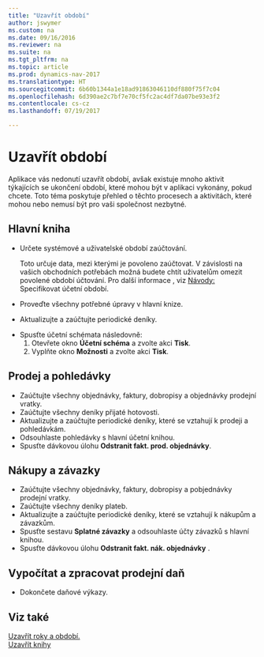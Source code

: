 ```yaml
---
title: "Uzavřít období"
author: jswymer
ms.custom: na
ms.date: 09/16/2016
ms.reviewer: na
ms.suite: na
ms.tgt_pltfrm: na
ms.topic: article
ms.prod: dynamics-nav-2017
ms.translationtype: HT
ms.sourcegitcommit: 6b60b1344a1e18ad91863046110df880f75f7c04
ms.openlocfilehash: 6d390ae2c7bf7e70cf5fc2ac4df7da07be93e3f2
ms.contentlocale: cs-cz
ms.lasthandoff: 07/19/2017

---
```

# <a name="close-periods"></a>Uzavřít období
Aplikace vás nedonutí uzavřít období, avšak existuje mnoho aktivit týkajících se ukončení období, které mohou být v aplikaci vykonány, pokud chcete. Toto téma poskytuje přehled o těchto procesech a aktivitách, které mohou nebo nemusí být pro vaši společnost nezbytné.

## <a name="general-ledger"></a>Hlavní kniha
* Určete systémové a uživatelské období zaúčtování.

    Toto určuje data, mezi kterými je povoleno zaúčtovat. V závislosti na vašich obchodních potřebách možná budete chtít uživatelům omezit povolené období účtování. Pro další informace , viz [Návody: ](finance-how-specify-posting-periods.md)Specifikovat účetní období.
* Proveďte všechny potřebné úpravy v hlavní knize.
* Aktualizujte a zaúčtujte periodické deníky.
<!--* Process Consolidations-->
* Spusťte účetní schémata následovně:
  1. Otevřete okno **Účetní schéma** a zvolte akci **Tisk**.
  2. Vyplňte okno **Možnosti** a zvolte akci **Tisk**.

## <a name="sales--receivables"></a>Prodej a pohledávky
* Zaúčtujte všechny objednávky, faktury, dobropisy a objednávky prodejní vratky.
* Zaúčtujte všechny deníky přijaté hotovosti.
* Aktualizujte a zaúčtujte periodické deníky, které se vztahují k prodeji a pohledávkám.
* Odsouhlaste pohledávky s hlavní účetní knihou.
* Spusťte dávkovou úlohu **Odstranit fakt. prod. objednávky**.

## <a name="purchases--payables"></a>Nákupy a závazky
* Zaúčtujte všechny objednávky, faktury, dobropisy a pobjednávky prodejní vratky.
* Zaúčtujte všechny deníky plateb.
* Aktualizujte a zaúčtujte periodické deníky, které se vztahují k nákupům a závazkům.
* Spusťte sestavu **Splatné závazky** a odsouhlaste účty závazků s hlavní knihou.
* Spusťte dávkovou úlohu **Odstranit fakt. nák. objednávky** .

<!-- ### Fixed Assets
* Post all maintenance costs have been posted through the fixed asset journals or invoices.
* Post adjustments.
* Post appreciation.
* Post depreciation.
* Update and post the recurring fixed asset journal.-->

<!--### Intercompany
* Process Intercompany Postings.-->

## <a name="calculate-and-process-sales-tax"></a>Vypočítat a zpracovat prodejní daň
*  Dokončete daňové výkazy.

## <a name="see-also"></a>Viz také
[Uzavřít roky a období.](year-close-years-periods.md)  
[Uzavřít knihy](year-close-books.md)

